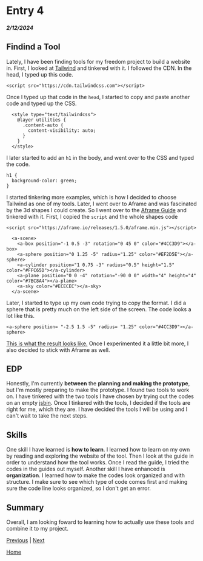 # Entry 4
##### 2/12/2024

## Findind a Tool
Lately, I have been finding tools for my freedom project to build a website in. First, I looked at [Tailwind](https://tailwindcss.com/docs/installation/play-cdn) and tinkered with it. I followed the CDN. In the head, I typed up this code.
```
<script src="https://cdn.tailwindcss.com"></script>
```
Once I typed up that code in the `head`, I started to copy and paste another code and typed up the CSS.
```
  <style type="text/tailwindcss">
    @layer utilities {
      .content-auto {
        content-visibility: auto;
      }
    }
  </style>
  ```
  I later started to add an `h1` in the body, and went over to the CSS and typed the code.
  ```
  h1 {
    background-color: green;
  }
  ```
  I started tinkering more examples, which is how I decided to choose Tailwind as one of my tools.
  Later, I went over to Aframe and was fascinated by the 3d shapes I could create. So I went over to the [Aframe Guide](https://aframe.io/docs/1.5.0/introduction/) and tinkered with it. First, I copied the `script` and the whole shapes code
  ```
  <script src="https://aframe.io/releases/1.5.0/aframe.min.js"></script>
  ```
  ```
    <a-scene>
      <a-box position="-1 0.5 -3" rotation="0 45 0" color="#4CC3D9"></a-box>
      <a-sphere position="0 1.25 -5" radius="1.25" color="#EF2D5E"></a-sphere>
      <a-cylinder position="1 0.75 -3" radius="0.5" height="1.5" color="#FFC65D"></a-cylinder>
      <a-plane position="0 0 -4" rotation="-90 0 0" width="4" height="4" color="#7BC8A4"></a-plane>
      <a-sky color="#ECECEC"></a-sky>
    </a-scene>
  ```
  Later, I started to type up my own code trying to copy the format. I did a sphere that is pretty much on the left side of the screen. The code looks a lot like this.
  ```
  <a-sphere position= "-2.5 1.5 -5" radius= "1.25" color="#4CC3D9"></a-sphere>
  ```
  [This is what the result looks like.](https://jsbin.com/laripadiju/edit?html,css,output) Once I experimented it a little bit more, I also decided to stick with Aframe as well.

  ## EDP
  Honestly, I'm currently **between** the **planning and making the prototype**, but I'm mostly preparing to make the prototype. I found two tools to work on. I have tinkered with the two tools I have chosen by trying out the codes on an empty [jsbin](https://jsbin.com/?html,css,output). Once I tinkered with the tools, I decided if the tools are right for me, which they are. I have decided the tools I will be using and I can't wait to take the next steps.

  ## Skills
  One skill I have learned is **how to learn**. I learned how to learn on my own by reading and exploring the website of the tool. Then I look at the guide in order to understand how the tool works. Once I read the guide, I tried the codes in the guides out myself.
  Another skill I have enhanced is **organization**. I learned how to make the codes look organized and with structure. I make sure to see which type of code comes first and making sure the code line looks organized, so I don't get an error.

  ## Summary
  Overall, I am looking foward to learning how to actually use these tools and combine it to my project.

[Previous](entry03.md) | [Next](entry05.md)

[Home](../README.md)
